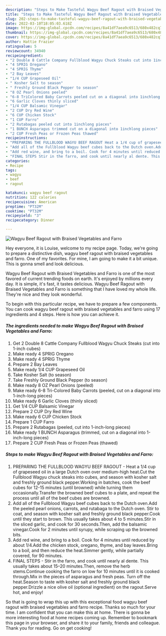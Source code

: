 ```yaml
---
description: "Steps to Make Tasteful Wagyu Beef Ragout with Braised Vegetables and Farro"
title: "Steps to Make Tasteful Wagyu Beef Ragout with Braised Vegetables and Farro"
slug: 202-steps-to-make-tasteful-wagyu-beef-ragout-with-braised-vegetables-and-farro
date: 2022-03-10T18:05:03.618Z
image: https://img-global.cpcdn.com/recipes/8a41df7aea9c6513/680x482cq70/wagyu-beef-ragout-with-braised-vegetables-and-farro-recipe-main-photo.jpg
thumbnail: https://img-global.cpcdn.com/recipes/8a41df7aea9c6513/680x482cq70/wagyu-beef-ragout-with-braised-vegetables-and-farro-recipe-main-photo.jpg
cover: https://img-global.cpcdn.com/recipes/8a41df7aea9c6513/680x482cq70/wagyu-beef-ragout-with-braised-vegetables-and-farro-recipe-main-photo.jpg
author: Hattie Frazier
ratingvalue: 5
reviewcount: 34940
recipeingredient:
- "2 Double 8 Cattle Company Fullblood Wagyu Chuck Steaks cut into 1inch cubes"
- "4 SPRIG Oregano"
- "4 SPRIG Thyme"
- "2 Bay Leaves"
- "1/4 CUP Grapeseed Oil"
- " Kosher Salt to season"
- " Freshly Ground Black Pepper to season"
- "8 OZ Pearl Onions peeled"
- "6-8 TriColored Baby Carrots peeled cut on a diagonal into 1inchlong pieces"
- "6 Garlic Cloves thinly sliced"
- "1/4 CUP Balsamic Vinegar"
- "2 CUP Dry Red Wine"
- "6 CUP Chicken Stock"
- "1 CUP Farro"
- "2 Rutabagas peeled cut into 1inchlong pieces"
- "1 BUNCH Asparagus trimmed cut on a diagonal into 1inchlong pieces"
- "2 CUP Fresh Peas or Frozen Peas thawed"
recipeinstructions:
- "PREPARING THE FULLBLOOD WAGYU BEEF RAGOUT Heat a 1/4 cup of grapeseed oil in a large Dutch oven over medium-high heat.Cut the Fullblood Wagyu chuck steaks into cubes, and season with kosher salt and freshly ground black pepper.Working in batches, cook the beef cubes for 12-15 minutes (until browned) while turning them occasionally.Transfer the browned beef cubes to a plate, and repeat the process until all of the beef cubes are browned."
- "Add all of the Fullblood Wagyu beef cubes back to the Dutch oven.Add the peeled pearl onions, carrots, and rutabaga to the Dutch oven. Stir to coat, and season with kosher salt and freshly ground black pepper.Cook until they start to brown. This usually takes about 4 to 5 minutes.Stir in the sliced garlic, and cook for 30 seconds.Then, add the balsamic vinegar.Cook for 2 minutes until syrupy, while scraping up the browned bits."
- "Add red wine, and bring to a boil. Cook for 4 minutes until reduced by about 1/4.Add the chicken stock, oregano, thyme, and bay leaves.Bring to a boil, and then reduce the heat.Simmer gently, while partially covered, for 90 minutes."
- "FINAL STEPS Stir in the farro, and cook until nearly al dente. This usually takes about 15–20 minutes.Then, remove the herb stems.Continue cooking the farro on low for 10 minutes until it is cooked through.Mix in the pieces of asparagus and fresh peas. Turn off the heat.Season to taste with kosher salt and freshly ground black pepper.Drizzle a nice olive oil (optional ingredient) on the ragout.Serve hot, and enjoy!"
categories:
- Recipe
tags:
- wagyu
- beef
- ragout

katakunci: wagyu beef ragout 
nutrition: 122 calories
recipecuisine: American
preptime: "PT32M"
cooktime: "PT32M"
recipeyield: "3"
recipecategory: Dinner

---
```



![Wagyu Beef Ragout with Braised Vegetables and Farro](https://img-global.cpcdn.com/recipes/8a41df7aea9c6513/680x482cq70/wagyu-beef-ragout-with-braised-vegetables-and-farro-recipe-main-photo.jpg)

Hey everyone, it is Louise, welcome to my recipe page. Today, we're going to prepare a distinctive dish, wagyu beef ragout with braised vegetables and farro. One of my favorites. For mine, I am going to make it a bit unique. This is gonna smell and look delicious.



Wagyu Beef Ragout with Braised Vegetables and Farro is one of the most favored of current trending foods on earth. It's enjoyed by millions every day. It is simple, it's fast, it tastes delicious. Wagyu Beef Ragout with Braised Vegetables and Farro is something that I have loved my whole life. They're nice and they look wonderful.


To begin with this particular recipe, we have to prepare a few components. You can cook wagyu beef ragout with braised vegetables and farro using 17 ingredients and 4 steps. Here is how you can achieve it.

<!--inarticleads1-->

##### The ingredients needed to make Wagyu Beef Ragout with Braised Vegetables and Farro:

1. Get 2 Double 8 Cattle Company Fullblood Wagyu Chuck Steaks (cut into 1-inch cubes)
1. Make ready 4 SPRIG Oregano
1. Make ready 4 SPRIG Thyme
1. Prepare 2 Bay Leaves
1. Make ready 1/4 CUP Grapeseed Oil
1. Take  Kosher Salt (to season)
1. Take  Freshly Ground Black Pepper (to season)
1. Make ready 8 OZ Pearl Onions (peeled)
1. Make ready 6-8 Tri-Colored Baby Carrots (peeled, cut on a diagonal into 1-inch-long pieces)
1. Make ready 6 Garlic Cloves (thinly sliced)
1. Get 1/4 CUP Balsamic Vinegar
1. Prepare 2 CUP Dry Red Wine
1. Make ready 6 CUP Chicken Stock
1. Prepare 1 CUP Farro
1. Prepare 2 Rutabagas (peeled, cut into 1-inch-long pieces)
1. Make ready 1 BUNCH Asparagus (trimmed, cut on a diagonal into 1-inch-long pieces)
1. Prepare 2 CUP Fresh Peas or Frozen Peas (thawed)




<!--inarticleads2-->

##### Steps to make Wagyu Beef Ragout with Braised Vegetables and Farro:

1. PREPARING THE FULLBLOOD WAGYU BEEF RAGOUT - Heat a 1/4 cup of grapeseed oil in a large Dutch oven over medium-high heat.Cut the Fullblood Wagyu chuck steaks into cubes, and season with kosher salt and freshly ground black pepper.Working in batches, cook the beef cubes for 12-15 minutes (until browned) while turning them occasionally.Transfer the browned beef cubes to a plate, and repeat the process until all of the beef cubes are browned.
1. Add all of the Fullblood Wagyu beef cubes back to the Dutch oven.Add the peeled pearl onions, carrots, and rutabaga to the Dutch oven. Stir to coat, and season with kosher salt and freshly ground black pepper.Cook until they start to brown. This usually takes about 4 to 5 minutes.Stir in the sliced garlic, and cook for 30 seconds.Then, add the balsamic vinegar.Cook for 2 minutes until syrupy, while scraping up the browned bits.
1. Add red wine, and bring to a boil. Cook for 4 minutes until reduced by about 1/4.Add the chicken stock, oregano, thyme, and bay leaves.Bring to a boil, and then reduce the heat.Simmer gently, while partially covered, for 90 minutes.
1. FINAL STEPS - Stir in the farro, and cook until nearly al dente. This usually takes about 15–20 minutes.Then, remove the herb stems.Continue cooking the farro on low for 10 minutes until it is cooked through.Mix in the pieces of asparagus and fresh peas. Turn off the heat.Season to taste with kosher salt and freshly ground black pepper.Drizzle a nice olive oil (optional ingredient) on the ragout.Serve hot, and enjoy!




So that is going to wrap this up with this exceptional food wagyu beef ragout with braised vegetables and farro recipe. Thanks so much for your time. I am confident that you can make this at home. There is gonna be more interesting food at home recipes coming up. Remember to bookmark this page in your browser, and share it to your family, friends and colleague. Thank you for reading. Go on get cooking!
